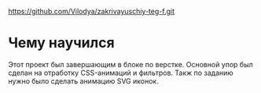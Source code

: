 https://github.com/Vilodya/zakrivayuschiy-teg-f.git

# Чему научился
Этот проект был завершающим в блоке по верстке. Основной упор был сделан на отработку CSS-анимаций и фильтров. Такж по заданию нужно было сделать анимацию SVG иконок.
